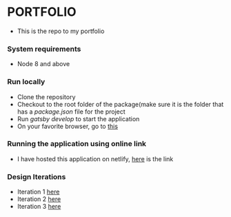 # PORTFOLIO
- This is the repo to my portfolio

### System requirements
- Node 8 and above

### Run locally
- Clone the repository
- Checkout to the root folder of the package(make sure it is the folder that has a _package.json_ file for the project
- Run _gatsby develop_ to start the application
- On your favorite browser, go to [this](http://localhost:8000)

### Running the application using online link
- I have hosted this application on netlify, [here](x) is the link

### Design Iterations
- Iteration 1 [here](https://www.figma.com/file/v3JJQqGujSZVjnxpfF5pOI/Untitled?node-id=0%3A1)
- Iteration 2 [here](x)
- Iteration 3 [here](x)
